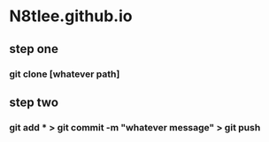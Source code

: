# N8tlee.github.io
## step one
### git clone [whatever path]
## step two 
### git add * > git commit -m "whatever message" > git push 